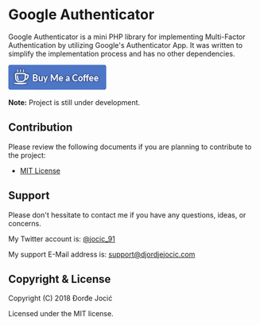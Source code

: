 # Google Authenticator

Google Authenticator is a mini PHP library for implementing Multi-Factor Authentication by utilizing Google's Authenticator App. It was written to simplify the implementation process and has no other dependencies.

[![Buy Me Coffee](img/buy-me-coffee.png)](https://www.paypal.me/DjordjeJocic)

**Note:** Project is still under development.

## Contribution

Please review the following documents if you are planning to contribute to the project:

* [MIT License](LICENSE.md)

## Support

Please don't hessitate to contact me if you have any questions, ideas, or concerns.

My Twitter account is: [@jocic_91](https://www.twitter.com/jocic_91)

My support E-Mail address is: <support@djordjejocic.com>

## Copyright & License

Copyright (C) 2018 Đorđe Jocić

Licensed under the MIT license.

